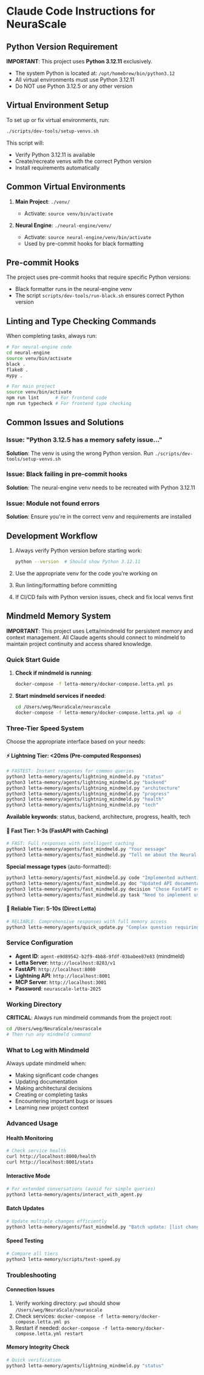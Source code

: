 # Claude Code Instructions for NeuraScale

## Python Version Requirement

**IMPORTANT**: This project uses **Python 3.12.11** exclusively.

- The system Python is located at: `/opt/homebrew/bin/python3.12`
- All virtual environments must use Python 3.12.11
- Do NOT use Python 3.12.5 or any other version

## Virtual Environment Setup

To set up or fix virtual environments, run:

```bash
./scripts/dev-tools/setup-venvs.sh
```

This script will:

- Verify Python 3.12.11 is available
- Create/recreate venvs with the correct Python version
- Install requirements automatically

## Common Virtual Environments

1. **Main Project**: `./venv/`

   - Activate: `source venv/bin/activate`

2. **Neural Engine**: `./neural-engine/venv/`
   - Activate: `source neural-engine/venv/bin/activate`
   - Used by pre-commit hooks for black formatting

## Pre-commit Hooks

The project uses pre-commit hooks that require specific Python versions:

- Black formatter runs in the neural-engine venv
- The script `scripts/dev-tools/run-black.sh` ensures correct Python version

## Linting and Type Checking Commands

When completing tasks, always run:

```bash
# For neural-engine code
cd neural-engine
source venv/bin/activate
black .
flake8 .
mypy .

# For main project
source venv/bin/activate
npm run lint      # For frontend code
npm run typecheck # For frontend type checking
```

## Common Issues and Solutions

### Issue: "Python 3.12.5 has a memory safety issue..."

**Solution**: The venv is using the wrong Python version. Run `./scripts/dev-tools/setup-venvs.sh`

### Issue: Black failing in pre-commit hooks

**Solution**: The neural-engine venv needs to be recreated with Python 3.12.11

### Issue: Module not found errors

**Solution**: Ensure you're in the correct venv and requirements are installed

## Development Workflow

1. Always verify Python version before starting work:

   ```bash
   python --version  # Should show Python 3.12.11
   ```

2. Use the appropriate venv for the code you're working on

3. Run linting/formatting before committing

4. If CI/CD fails with Python version issues, check and fix local venvs first

## Mindmeld Memory System

**IMPORTANT**: This project uses Letta/mindmeld for persistent memory and context management. All Claude agents should connect to mindmeld to maintain project continuity and access shared knowledge.

### Quick Start Guide

1. **Check if mindmeld is running**:

   ```bash
   docker-compose -f letta-memory/docker-compose.letta.yml ps
   ```

2. **Start mindmeld services if needed**:

   ```bash
   cd /Users/weg/NeuraScale/neurascale
   docker-compose -f letta-memory/docker-compose.letta.yml up -d
   ```

### Three-Tier Speed System

Choose the appropriate interface based on your needs:

#### ⚡ Lightning Tier: <20ms (Pre-computed Responses)

```bash
# FASTEST: Instant responses for common queries
python3 letta-memory/agents/lightning_mindmeld.py "status"
python3 letta-memory/agents/lightning_mindmeld.py "backend"
python3 letta-memory/agents/lightning_mindmeld.py "architecture"
python3 letta-memory/agents/lightning_mindmeld.py "progress"
python3 letta-memory/agents/lightning_mindmeld.py "health"
python3 letta-memory/agents/lightning_mindmeld.py "tech"
```

**Available keywords**: status, backend, architecture, progress, health, tech

#### 🚀 Fast Tier: 1-3s (FastAPI with Caching)

```bash
# FAST: Full responses with intelligent caching
python3 letta-memory/agents/fast_mindmeld.py "Your message"
python3 letta-memory/agents/fast_mindmeld.py "Tell me about the Neural Engine"
```

**Special message types** (auto-formatted):

```bash
python3 letta-memory/agents/fast_mindmeld.py code "Implemented authentication system"
python3 letta-memory/agents/fast_mindmeld.py doc "Updated API documentation"
python3 letta-memory/agents/fast_mindmeld.py decision "Chose FastAPI over Flask"
python3 letta-memory/agents/fast_mindmeld.py task "Need to implement user roles"
```

#### 📡 Reliable Tier: 5-10s (Direct Letta)

```bash
# RELIABLE: Comprehensive responses with full memory access
python3 letta-memory/agents/quick_update.py "Complex question requiring full context"
```

### Service Configuration

- **Agent ID**: `agent-e9d89542-b2f9-4bb8-9fdf-03babee87e83` (mindmeld)
- **Letta Server**: `http://localhost:8283/v1`
- **FastAPI**: `http://localhost:8000`
- **Lightning API**: `http://localhost:8001`
- **MCP Server**: `http://localhost:3001`
- **Password**: `neurascale-letta-2025`

### Working Directory

**CRITICAL**: Always run mindmeld commands from the project root:

```bash
cd /Users/weg/NeuraScale/neurascale
# Then run any mindmeld command
```

### What to Log with Mindmeld

Always update mindmeld when:

- Making significant code changes
- Updating documentation
- Making architectural decisions
- Creating or completing tasks
- Encountering important bugs or issues
- Learning new project context

### Advanced Usage

#### Health Monitoring

```bash
# Check service health
curl http://localhost:8000/health
curl http://localhost:8001/stats
```

#### Interactive Mode

```bash
# For extended conversations (avoid for simple queries)
python3 letta-memory/agents/interact_with_agent.py
```

#### Batch Updates

```bash
# Update multiple changes efficiently
python3 letta-memory/agents/fast_mindmeld.py "Batch update: [list changes]"
```

#### Speed Testing

```bash
# Compare all tiers
python3 letta-memory/scripts/test-speed.py
```

### Troubleshooting

#### Connection Issues

1. Verify working directory: `pwd` should show `/Users/weg/NeuraScale/neurascale`
2. Check services: `docker-compose -f letta-memory/docker-compose.letta.yml ps`
3. Restart if needed: `docker-compose -f letta-memory/docker-compose.letta.yml restart`

#### Memory Integrity Check

```bash
# Quick verification
python3 letta-memory/agents/lightning_mindmeld.py "status"
```
